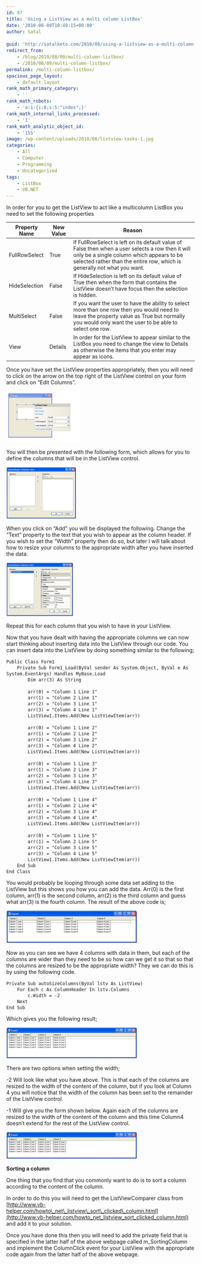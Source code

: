 ```yaml
---
id: 87
title: 'Using a ListView as a multi column ListBox'
date: '2010-08-09T10:49:15+00:00'
author: Satal

guid: 'http://satalketo.com/2010/08/using-a-listview-as-a-multi-column-listbox/'
redirect_from:
    - /blog/2010/08/09/multi-column-listbox/
    - /2010/08/09/multi-column-listbox/
permalink: /multi-column-listbox/
spacious_page_layout:
    - default_layout
rank_math_primary_category:
    - ''
rank_math_robots:
    - 'a:1:{i:0;s:5:"index";}'
rank_math_internal_links_processed:
    - '1'
rank_math_analytic_object_id:
    - '155'
image: /wp-content/uploads/2010/08/listview-tasks-1.jpg
categories:
    - All
    - Computer
    - Programming
    - Uncategorized
tags:
    - ListBox
    - VB.NET
---
```


In order for you to get the ListView to act like a multicolumn ListBox you need to set the following properties

| Property Name | New Value | Reason |
|---|---|---|
| FullRowSelect | True | If FullRowSelect is left on its default value of False then when a user selects a row then it will only be a single column which appears to be selected rather than the entire row, which is generally not what you want. |
| HideSelection | False | If HideSelection is left on its default value of True then when the form that contains the ListView doesn’t have focus then the selection is hidden. |
| MultiSelect | False | If you want the user to have the ability to select more than one row then you would need to leave the property value as True but normally you would only want the user to be able to select one row. |
| View | Details | In order for the ListView to appear similar to the ListBox you need to change the view to Details as otherwise the items that you enter may appear as icons. |

Once you have set the ListView properties appropriately, then you will need to click on the arrow on the top right of the ListView control on your form and click on “Edit Columns”.

![Viewing the ListView's available tasks](/assets/images/2010/08/listview-tasks.jpg "Viewing the ListView's available tasks")

You will then be presented with the following form, which allows for you to define the columns that will be in the ListView control.

![View the collection of column headers](/assets/images/2010/08/columnheader-editor.jpg "View the collection of column headers")

When you click on “Add” you will be displayed the following. Change the “Text” property to the text that you wish to appear as the column header. If you wish to set the “Width” property then do so, but later I will talk about how to resize your columns to the appropriate width after you have inserted the data.

![Add a ColumnHeader](/assets/images/2010/08/add-columnheader.jpg "Add a ColumnHeader")

Repeat this for each column that you wish to have in your ListView.

Now that you have dealt with having the appropriate columns we can now start thinking about inserting data into the ListView through our code. You can insert data into the ListView by doing something similar to the following;

```vbnet
Public Class Form1
    Private Sub Form1_Load(ByVal sender As System.Object, ByVal e As System.EventArgs) Handles MyBase.Load
        Dim arr(3) As String
        
        arr(0) = "Column 1 Line 1"
        arr(1) = "Column 2 Line 1"
        arr(2) = "Column 3 Line 1"
        arr(3) = "Column 4 Line 1"
        ListView1.Items.Add(New ListViewItem(arr))
        
        arr(0) = "Column 1 Line 2"
        arr(1) = "Column 2 Line 2"
        arr(2) = "Column 3 Line 2"
        arr(3) = "Column 4 Line 2"
        ListView1.Items.Add(New ListViewItem(arr))
        
        arr(0) = "Column 1 Line 3"
        arr(1) = "Column 2 Line 3"
        arr(2) = "Column 3 Line 3"
        arr(3) = "Column 4 Line 3"
        ListView1.Items.Add(New ListViewItem(arr))
        
        arr(0) = "Column 1 Line 4"
        arr(1) = "Column 2 Line 4"
        arr(2) = "Column 3 Line 4"
        arr(3) = "Column 4 Line 4"
        ListView1.Items.Add(New ListViewItem(arr))
        
        arr(0) = "Column 1 Line 5"
        arr(1) = "Column 2 Line 5"
        arr(2) = "Column 3 Line 5"
        arr(3) = "Column 4 Line 5"
        ListView1.Items.Add(New ListViewItem(arr))
    End Sub
End Class
```

You would probably be looping through some data set adding to the ListView but this shows you how you can add the data. Arr(0) is the first column, arr(1) is the second column, arr(2) is the third column and guess what arr(3) is the fourth column. The result of the above code is;

![Output 1](/assets/images/2010/08/output-1.jpg "Output 1")

Now as you can see we have 4 columns with data in them, but each of the columns are wider than they need to be so how can we get it so that so that the columns are resized to be the appropriate width? They we can do this is by using the following code.

```vbnet
Private Sub autoSizeColumns(ByVal lstv As ListView)
    For Each c As ColumnHeader In lstv.Columns
        c.Width = -2
    Next
End Sub
```

Which gives you the following result;

![Output 2](/assets/images/2010/08/output-2.jpg "Output 2")

There are two options when setting the width;

-2 Will look like what you have above. This is that each of the columns are resized to the width of the content of the column, but if you look at Column 4 you will notice that the width of the column has been set to the remainder of the ListView control.

-1 Will give you the form shown below. Again each of the columns are resized to the width of the content of the column and this time Column4 doesn’t extend for the rest of the ListView control.

![Output 3](/assets/images/2010/08/output-3.jpg "Output 3")

**Sorting a column**

One thing that you find that you commonly want to do is to sort a column according to the content of the column.

In order to do this you will need to get the ListViewComparer class from [http://www.vb-helper.com/howto\_net\_listview\_sort\_clicked\_column.html](http://www.vb-helper.com/howto_net_listview_sort_clicked_column.html) and add it to your solution.

Once you have done this then you will need to add the private field that is specified in the latter half of the above webpage called m\_SortingColumn and implement the ColumnClick event for your ListView with the appropriate code again from the latter half of the above webpage.